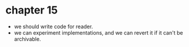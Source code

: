 # chapter 15

- we should write code for reader.
- we can experiment implementations, and we can revert it if it can't be archivable.